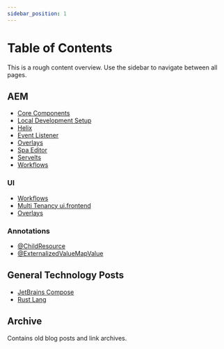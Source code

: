 ```yaml
---
sidebar_position: 1
---
```


# Table of Contents

<div class="alert alert--info" role="alert">
    This is a rough content overview. Use the sidebar to navigate between all pages.
</div>

## AEM

- [Core Components](./aem/core-components.mdx)
- [Local Development Setup](./aem/aem-dev-setup.md)
- [Helix](./aem/helix.mdx)
- [Event Listener](./aem/event-listener.mdx)
- [Overlays](aem/ui/overlays.mdx)
- [Spa Editor](./aem/spa-editor.mdx)
- [Servelts](./aem/servlets.mdx)
- [Workflows](./aem/workflows.mdx)

### UI

- [Workflows](./aem/ui/coral-ui.mdx)
- [Multi Tenancy ui.frontend](./aem/ui/multi-tenancy-support-ui-frontend.md)
- [Overlays](./aem/ui/overlays.mdx)

### Annotations

- [@ChildResource](./aem/annotations/child-resource.mdx)
- [@ExternalizedValueMapValue](./aem/annotations/externalized-value-map-value.mdx)

## General Technology Posts

- [JetBrains Compose](projects/jetbrains-compose.mdx)
- [Rust Lang](./tech/rust-lang.mdx)

## Archive

Contains old blog posts and link archives.
